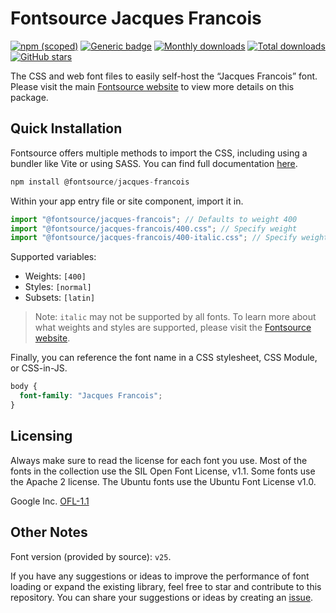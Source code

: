 # Fontsource Jacques Francois

[![npm (scoped)](https://img.shields.io/npm/v/@fontsource/jacques-francois?color=brightgreen)](https://www.npmjs.com/package/@fontsource/jacques-francois) [![Generic badge](https://img.shields.io/badge/fontsource-passing-brightgreen)](https://github.com/fontsource/fontsource) [![Monthly downloads](https://badgen.net/npm/dm/@fontsource/jacques-francois)](https://github.com/fontsource/fontsource) [![Total downloads](https://badgen.net/npm/dt/@fontsource/jacques-francois)](https://github.com/fontsource/fontsource) [![GitHub stars](https://img.shields.io/github/stars/fontsource/fontsource.svg?style=social&label=Star)](https://github.com/fontsource/fontsource/stargazers)

The CSS and web font files to easily self-host the “Jacques Francois” font. Please visit the main [Fontsource website](https://fontsource.org/fonts/jacques-francois) to view more details on this package.

## Quick Installation

Fontsource offers multiple methods to import the CSS, including using a bundler like Vite or using SASS. You can find full documentation [here](https://fontsource.org/docs/getting-started/introduction).

```javascript
npm install @fontsource/jacques-francois
```

Within your app entry file or site component, import it in.

```javascript
import "@fontsource/jacques-francois"; // Defaults to weight 400
import "@fontsource/jacques-francois/400.css"; // Specify weight
import "@fontsource/jacques-francois/400-italic.css"; // Specify weight and style
```

Supported variables:
- Weights: `[400]`
- Styles: `[normal]`
- Subsets: `[latin]`

> Note: `italic` may not be supported by all fonts. To learn more about what weights and styles are supported, please visit the [Fontsource website](https://fontsource.org/fonts/jacques-francois).

Finally, you can reference the font name in a CSS stylesheet, CSS Module, or CSS-in-JS.

```css
body {
  font-family: "Jacques Francois";
}
```

## Licensing
Always make sure to read the license for each font you use. Most of the fonts in the collection use the SIL Open Font License, v1.1. Some fonts use the Apache 2 license. The Ubuntu fonts use the Ubuntu Font License v1.0.

Google Inc.
[OFL-1.1](http://scripts.sil.org/OFL)

## Other Notes
Font version (provided by source): `v25`.

If you have any suggestions or ideas to improve the performance of font loading or expand the existing library, feel free to star and contribute to this repository. You can share your suggestions or ideas by creating an [issue](https://github.com/fontsource/fontsource/issues).